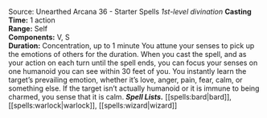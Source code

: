 Source: Unearthed Arcana 36 - Starter Spells
*1st-level divination*
**Casting Time:** 1 action  
**Range:** Self  
**Components:** V, S  
**Duration:** Concentration, up to 1 minute
You attune your senses to pick up the emotions of others for the duration. When you cast the spell, and as your action on each turn until the spell ends, you can focus your senses on one humanoid you can see within 30 feet of you. You instantly learn the target’s prevailing emotion, whether it’s love, anger, pain, fear, calm, or something else. If the target isn’t actually humanoid or it is immune to being charmed, you sense that it is calm.
***Spell Lists.*** [[spells:bard|bard]], [[spells:warlock|warlock]], [[spells:wizard|wizard]]